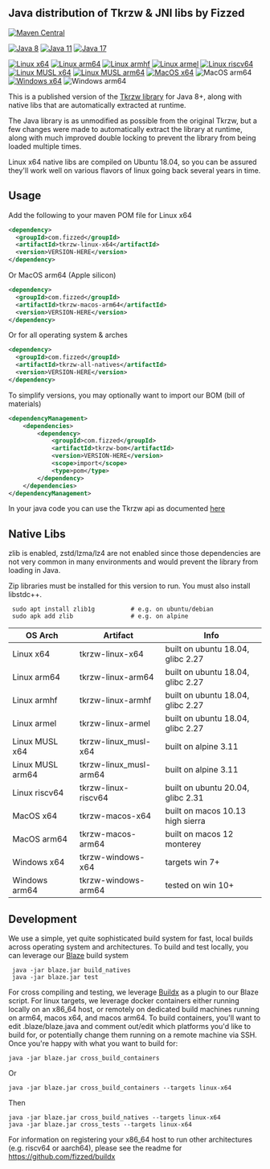 Java distribution of Tkrzw & JNI libs by Fizzed
------------------------------------------------------

[![Maven Central](https://img.shields.io/maven-central/v/com.fizzed/tkrzw?color=blue&style=flat-square)](https://mvnrepository.com/artifact/com.fizzed/tkrzw)

[![Java 8](https://img.shields.io/github/actions/workflow/status/fizzed/tkrzw/java8.yaml?branch=master&label=Java%208&style=flat-square)](https://github.com/fizzed/tkrzw/actions/workflows/java8.yaml)
[![Java 11](https://img.shields.io/github/actions/workflow/status/fizzed/tkrzw/java11.yaml?branch=master&label=Java%2011&style=flat-square)](https://github.com/fizzed/tkrzw/actions/workflows/java11.yaml)
[![Java 17](https://img.shields.io/github/actions/workflow/status/fizzed/tkrzw/java17.yaml?branch=master&label=Java%2017&style=flat-square)](https://github.com/fizzed/tkrzw/actions/workflows/java17.yaml)

[![Linux x64](https://img.shields.io/github/actions/workflow/status/fizzed/tkrzw/java11.yaml?branch=master&label=Linux%20x64&style=flat-square)](https://github.com/fizzed/tkrzw/actions/workflows/java11.yaml)
[![Linux arm64](https://img.shields.io/github/actions/workflow/status/fizzed/tkrzw/linux-arm64.yaml?branch=master&label=Linux%20arm64&style=flat-square)](https://github.com/fizzed/tkrzw/actions/workflows/linux-arm64.yaml)
[![Linux armhf](https://img.shields.io/github/actions/workflow/status/fizzed/tkrzw/linux-armhf.yaml?branch=master&label=Linux%20armhf&style=flat-square)](https://github.com/fizzed/tkrzw/actions/workflows/linux-armhf.yaml)
[![Linux armel](https://img.shields.io/github/actions/workflow/status/fizzed/tkrzw/linux-armel.yaml?branch=master&label=Linux%20armel&style=flat-square)](https://github.com/fizzed/tkrzw/actions/workflows/linux-armel.yaml)
[![Linux riscv64](https://img.shields.io/github/actions/workflow/status/fizzed/tkrzw/linux-riscv64.yaml?branch=master&label=Linux%20riscv64&style=flat-square)](https://github.com/fizzed/tkrzw/actions/workflows/linux-riscv64.yaml)
[![Linux MUSL x64](https://img.shields.io/github/actions/workflow/status/fizzed/tkrzw/linux-musl-x64.yaml?branch=master&label=Linux%20MUSL%20x64&style=flat-square)](https://github.com/fizzed/tkrzw/actions/workflows/linux-musl-x64.yaml)
[![Linux MUSL arm64](https://img.shields.io/github/actions/workflow/status/fizzed/tkrzw/linux-musl-arm64.yaml?branch=master&label=Linux%20MUSL%20arm64&style=flat-square)](https://github.com/fizzed/tkrzw/actions/workflows/linux-musl-arm64.yaml)
[![MacOS x64](https://img.shields.io/github/actions/workflow/status/fizzed/tkrzw/macos-x64.yaml?branch=master&label=MacOS%20x64&style=flat-square)](https://github.com/fizzed/tkrzw/actions/workflows/macos-x64.yaml)
![MacOS arm64](https://img.shields.io/badge/MacOS%20arm64-available-blue)
[![Windows x64](https://img.shields.io/github/actions/workflow/status/fizzed/tkrzw/windows-x64.yaml?branch=master&label=Windows%20x64&style=flat-square)](https://github.com/fizzed/tkrzw/actions/workflows/windows-x64.yaml)
![Windows arm64](https://img.shields.io/badge/Windows%20arm64-available-blue)

This is a published version of the [Tkrzw library](https://dbmx.net/tkrzw/) for Java 8+, along with native libs that are
automatically extracted at runtime.

The Java library is as unmodified as possible from the original Tkrzw, but a few changes were made to automatically
extract the library at runtime, along with much improved double locking to prevent the library from being loaded multiple
times.

Linux x64 native libs are compiled on Ubuntu 18.04, so you can be assured they'll work well on various flavors of linux
going back several years in time.

## Usage

Add the following to your maven POM file for Linux x64

```xml
<dependency>
  <groupId>com.fizzed</groupId>
  <artifactId>tkrzw-linux-x64</artifactId>
  <version>VERSION-HERE</version>
</dependency>
```

Or MacOS arm64 (Apple silicon)

```xml
<dependency>
  <groupId>com.fizzed</groupId>
  <artifactId>tkrzw-macos-arm64</artifactId>
  <version>VERSION-HERE</version>
</dependency>
```

Or for all operating system & arches

```xml
<dependency>
  <groupId>com.fizzed</groupId>
  <artifactId>tkrzw-all-natives</artifactId>
  <version>VERSION-HERE</version>
</dependency>
```

To simplify versions, you may optionally want to import our BOM (bill of materials)

```xml
<dependencyManagement>
    <dependencies>
        <dependency>
            <groupId>com.fizzed</groupId>
            <artifactId>tkrzw-bom</artifactId>
            <version>VERSION-HERE</version>
            <scope>import</scope>
            <type>pom</type>
        </dependency>
    </dependencies>
</dependencyManagement>
```

In your java code you can use the Tkrzw api as documented [here](https://dbmx.net/tkrzw/api-java/)

## Native Libs

zlib is enabled, zstd/lzma/lz4 are not enabled since those dependencies are not very common in many environments and
would prevent the library from loading in Java.

Zip libraries must be installed for this version to run. You must also install libstdc++.

     sudo apt install zlib1g          # e.g. on ubuntu/debian
     sudo apk add zlib                # e.g. on alpine

| OS Arch          | Artifact               | Info                              |
|------------------|------------------------|-----------------------------------|
| Linux x64        | tkrzw-linux-x64        | built on ubuntu 18.04, glibc 2.27 |
| Linux arm64      | tkrzw-linux-arm64      | built on ubuntu 18.04, glibc 2.27 |
| Linux armhf      | tkrzw-linux-armhf      | built on ubuntu 18.04, glibc 2.27 |
| Linux armel      | tkrzw-linux-armel      | built on ubuntu 18.04, glibc 2.27 |
| Linux MUSL x64   | tkrzw-linux_musl-x64   | built on alpine 3.11              |
| Linux MUSL arm64 | tkrzw-linux_musl-arm64 | built on alpine 3.11              |
| Linux riscv64    | tkrzw-linux-riscv64    | built on ubuntu 20.04, glibc 2.31 |
| MacOS x64        | tkrzw-macos-x64        | built on macos 10.13 high sierra  |
| MacOS arm64      | tkrzw-macos-arm64      | built on macos 12 monterey        |
| Windows x64      | tkrzw-windows-x64      | targets win 7+                    |
| Windows arm64    | tkrzw-windows-arm64    | tested on win 10+                 |

## Development

We use a simple, yet quite sophisticated build system for fast, local builds across operating system and architectures.
To build and test locally, you can leverage our [Blaze](https://github.com/fizzed/blaze) build system

     java -jar blaze.jar build_natives
     java -jar blaze.jar test

For cross compiling and testing, we leverage [Buildx](https://github.com/fizzed/buildx) as a plugin to our Blaze script.
For linux targets, we leverage docker containers either running locally on an x86_64 host, or remotely on dedicated
build machines running on arm64, macos x64, and macos arm64.  To build containers, you'll want to edit .blaze/blaze.java
and comment out/edit which platforms you'd like to build for, or potentially change them running on a remote machine
via SSH.  Once you're happy with what you want to build for:

    java -jar blaze.jar cross_build_containers

Or

    java -jar blaze.jar cross_build_containers --targets linux-x64

Then

    java -jar blaze.jar cross_build_natives --targets linux-x64
    java -jar blaze.jar cross_tests --targets linux-x64

For information on registering your x86_64 host to run other architectures (e.g. riscv64 or aarch64), please see
the readme for https://github.com/fizzed/buildx